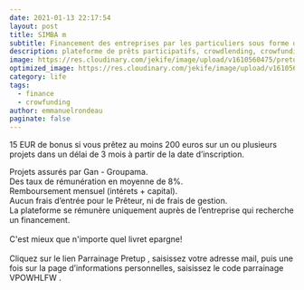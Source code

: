 ```yaml
---
date: 2021-01-13 22:17:54
layout: post
title: SIMBA m
subtitle: Financement des entreprises par les particuliers sous forme de prets rémunérés
description: plateforme de prêts participatifs, crowdlending, crowfunding
image: https://res.cloudinary.com/jekife/image/upload/v1610560475/pretup_gbjlqz.png
optimized_image: https://res.cloudinary.com/jekife/image/upload/v1610560475/pretup_gbjlqz.png
category: life
tags:
  - finance
  - crowfunding
author: emmanuelrondeau
paginate: false
---
```

15 EUR de bonus si vous prêtez au moins 200 euros sur un ou plusieurs projets dans un délai de 3 mois à partir de la date d’inscription.

Projets assurés par Gan - Groupama.\
Des taux de rémunération en moyenne de 8%.\
Remboursement mensuel (intérets + capital).\
Aucun frais d’entrée pour le Prêteur, ni de frais de gestion.\
La plateforme se rémunère uniquement auprès de l’entreprise qui recherche un financement.\
\
C'est mieux que n'importe quel livret epargne!\
\
Cliquez sur le lien Parrainage Pretup , saisissez votre adresse mail, puis une fois sur la page d’informations personnelles, saisissez le code parrainage VPOWHLFW .

